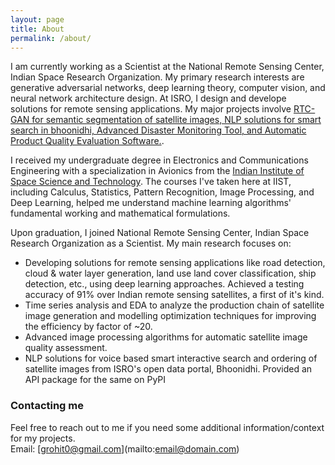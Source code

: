 ```yaml
---
layout: page
title: About
permalink: /about/
---
```


I am currently working as a Scientist at the National Remote Sensing Center, Indian Space Research Organization. My primary research interests are generative adversarial networks, deep learning theory, computer vision, and neural network architecture design. At ISRO, I design and develope solutions for remote sensing applications. My major projects involve [RTC-GAN for semantic segmentation of satellite images, NLP solutions for smart search in bhoonidhi, Advanced Disaster Monitoring Tool, and Automatic Product Quality Evaluation Software.](https://RohitGandikota.github.io/projects/).  

I received my undergraduate degree in Electronics and Communications Engineering with a specialization in Avionics from the [Indian Institute of Space Science and Technology](https://www.iist.ac.in/). The courses I've taken here at IIST, including Calculus, Statistics, Pattern Recognition, Image Processing, and Deep Learning, helped me understand machine learning algorithms' fundamental working and mathematical formulations.

Upon graduation, I joined National Remote Sensing Center, Indian Space Research Organization as a Scientist. My main research focuses on:
- Developing solutions for remote sensing applications like road detection, cloud & water layer generation, land use land cover classification, ship detection, etc., using deep learning approaches. Achieved a testing accuracy of 91% over Indian remote sensing satellites, a first of it's kind. 
- Time series analysis and EDA to analyze the production chain of satellite image generation and modelling optimization techniques for improving the efficiency by factor of ~20. 
- Advanced image processing algorithms for automatic satellite image quality assessment. 
- NLP solutions for voice based smart interactive search and ordering of satellite images from ISRO's open data portal, Bhoonidhi. Provided an API package for the same on PyPI


### Contacting me
Feel free to reach out to me if you need some additional information/context for my projects.  
Email: [grohit0@gmail.com](mailto:email@domain.com\)  
  


